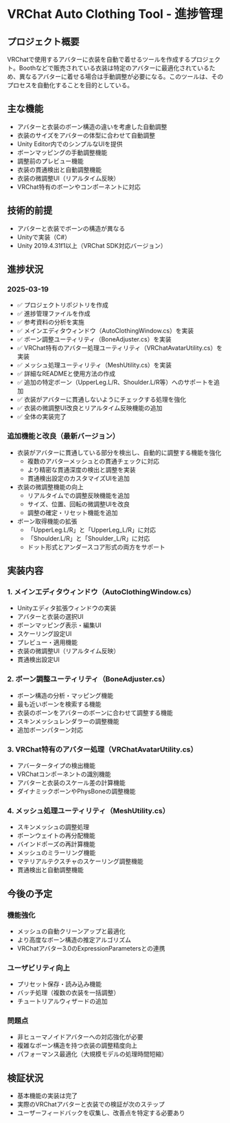 # VRChat Auto Clothing Tool - 進捗管理

## プロジェクト概要
VRChatで使用するアバターに衣装を自動で着せるツールを作成するプロジェクト。Boothなどで販売されている衣装は特定のアバターに最適化されているため、異なるアバターに着せる場合は手動調整が必要になる。このツールは、そのプロセスを自動化することを目的としている。

## 主な機能
- アバターと衣装のボーン構造の違いを考慮した自動調整
- 衣装のサイズをアバターの体型に合わせて自動調整
- Unity Editor内でのシンプルなUIを提供
- ボーンマッピングの手動調整機能
- 調整前のプレビュー機能
- 衣装の貫通検出と自動調整機能
- 衣装の微調整UI（リアルタイム反映）
- VRChat特有のボーンやコンポーネントに対応

## 技術的前提
- アバターと衣装でボーンの構造が異なる
- Unityで実装（C#）
- Unity 2019.4.31f1以上（VRChat SDK対応バージョン）

## 進捗状況

### 2025-03-19
- ✅ プロジェクトリポジトリを作成
- ✅ 進捗管理ファイルを作成
- ✅ 参考資料の分析を実施
- ✅ メインエディタウィンドウ（AutoClothingWindow.cs）を実装
- ✅ ボーン調整ユーティリティ（BoneAdjuster.cs）を実装
- ✅ VRChat特有のアバター処理ユーティリティ（VRChatAvatarUtility.cs）を実装
- ✅ メッシュ処理ユーティリティ（MeshUtility.cs）を実装
- ✅ 詳細なREADMEと使用方法の作成
- ✅ 追加の特定ボーン（UpperLeg.L/R、Shoulder.L/R等）へのサポートを追加
- ✅ 衣装がアバターに貫通しないようにチェックする処理を強化
- ✅ 衣装の微調整UI改良とリアルタイム反映機能の追加
- ✅ 全体の実装完了

### 追加機能と改良（最新バージョン）
- 衣装がアバターに貫通している部分を検出し、自動的に調整する機能を強化
  - 複数のアバターメッシュとの貫通チェックに対応
  - より精密な貫通深度の検出と調整を実装
  - 貫通検出設定のカスタマイズUIを追加
- 衣装の微調整機能の向上
  - リアルタイムでの調整反映機能を追加
  - サイズ、位置、回転の微調整UIを改良
  - 調整の確定・リセット機能を追加
- ボーン取得機能の拡張
  - 「UpperLeg.L/R」と「UpperLeg_L/R」に対応
  - 「Shoulder.L/R」と「Shoulder_L/R」に対応
  - ドット形式とアンダースコア形式の両方をサポート

## 実装内容

### 1. メインエディタウィンドウ（AutoClothingWindow.cs）
- Unityエディタ拡張ウィンドウの実装
- アバターと衣装の選択UI
- ボーンマッピング表示・編集UI
- スケーリング設定UI
- プレビュー・適用機能
- 衣装の微調整UI（リアルタイム反映）
- 貫通検出設定UI

### 2. ボーン調整ユーティリティ（BoneAdjuster.cs）
- ボーン構造の分析・マッピング機能
- 最も近いボーンを検索する機能
- 衣装のボーンをアバターのボーンに合わせて調整する機能
- スキンメッシュレンダラーの調整機能
- 追加ボーンパターン対応

### 3. VRChat特有のアバター処理（VRChatAvatarUtility.cs）
- アバータータイプの検出機能
- VRChatコンポーネントの識別機能
- アバターと衣装のスケール差の計算機能
- ダイナミックボーンやPhysBoneの調整機能

### 4. メッシュ処理ユーティリティ（MeshUtility.cs）
- スキンメッシュの調整処理
- ボーンウェイトの再分配機能
- バインドポーズの再計算機能
- メッシュのミラーリング機能
- マテリアルテクスチャのスケーリング調整機能
- 貫通検出と自動調整機能

## 今後の予定

### 機能強化
- メッシュの自動クリーンアップと最適化
- より高度なボーン構造の推定アルゴリズム
- VRChatアバター3.0のExpressionParametersとの連携

### ユーザビリティ向上
- プリセット保存・読み込み機能
- バッチ処理（複数の衣装を一括調整）
- チュートリアルウィザードの追加

### 問題点
- 非ヒューマノイドアバターへの対応強化が必要
- 複雑なボーン構造を持つ衣装の調整精度向上
- パフォーマンス最適化（大規模モデルの処理時間短縮）

## 検証状況
- 基本機能の実装は完了
- 実際のVRChatアバターと衣装での検証が次のステップ
- ユーザーフィードバックを収集し、改善点を特定する必要あり
